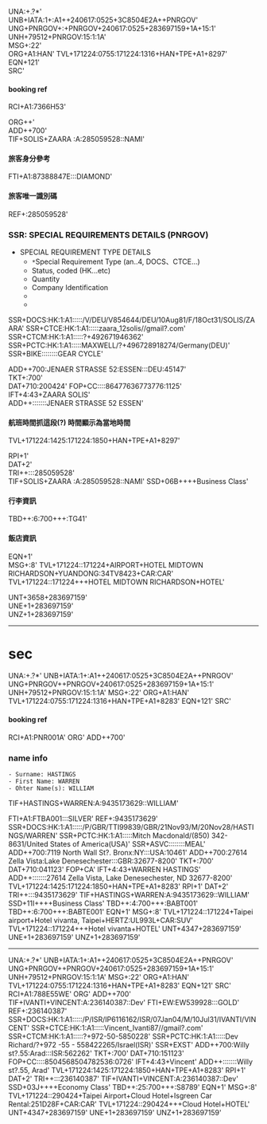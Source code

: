 UNA:+.?*'   
UNB+IATA:1+:A1++240617:0525+3C8504E2A++PNRGOV'  
UNG+PNRGOV+:+PNRGOV+240617:0525+283697159+1A+15:1'  
UNH+79512+PNRGOV:15:1:1A'   
MSG+:22'    
ORG+A1:HAN' 
TVL+171224:0755:171224:1316+HAN+TPE+A1+8297'    
EQN+121'    
SRC'    
#### booking ref
RCI+A1:7366H53'     

ORG++'  
ADD++700'   
TIF+SOLIS+ZAARA :A:285059528::NAMI' 

#### 旅客身分參考
FTI+A1:87388847E:::DIAMOND' 
#### 旅客唯一識別碼
REF+:285059528' 

### SSR: SPECIAL REQUIREMENTS DETAILS (PNRGOV)

- SPECIAL REQUIREMENT TYPE DETAILS
    - `*`Special Requirement Type (an..4, DOCS、CTCE...)
    - Status, coded (HK...etc)
    - Quantity
    - Company Identification
    - 
    -

SSR+DOCS:HK:1:A1:::::/V/DEU/V854644/DEU/10Aug81/F/18Oct31/SOLIS/ZAARA' 
SSR+CTCE:HK:1:A1:::::zaara_12solis//gmail?.com' 
SSR+CTCM:HK:1:A1:::::?+492671946362'    
SSR+PCTC:HK:1:A1:::::MAXWELL/?+496728918274/Germany(DEU)'   
SSR+BIKE::::::::GEAR CYCLE'   

ADD++700:JENAER STRASSE 52:ESSEN:::DEU:45147'   
TKT+:700'   
DAT+710:200424' 
FOP+CC::::86477636773776:1125'  
IFT+4:43+ZAARA SOLIS'   
ADD++:::::::JENAER STRASSE 52 ESSEN'    
#### 航班時間抓這段(?) 時間顯示為當地時間
TVL+171224:1425:171224:1850+HAN+TPE+A1+8297'    

RPI+1'  
DAT+2'  
TRI++:::285059528'  
TIF+SOLIS+ZAARA :A:285059528::NAMI' 
SSD+06B++++Business Class'  
#### 行李資訊
TBD++:6:700+++:TG41'    


#### 飯店資訊
EQN+1'  
MSG+:8' 
TVL+171224::171224+AIRPORT+HOTEL MIDTOWN RICHARDSON+YUANDONG:34TV8423+CAR:CAR'  
TVL+171224::171224+++HOTEL MIDTOWN RICHARDSON+HOTEL'    

UNT+3658+283697159'     
UNE+1+283697159'    
UNZ+1+283697159'

---

# sec
UNA:+.?*'
UNB+IATA:1+:A1++240617:0525+3C8504E2A++PNRGOV'
UNG+PNRGOV++PNRGOV+240617:0525+283697159+1A+15:1'
UNH+79512+PNRGOV:15:1:1A'
MSG+:22'
ORG+A1:HAN'
TVL+171224:0755:171224:1316+HAN+TPE+A1+8283'
EQN+121'
SRC'
#### booking ref
RCI+A1:PNR001A'
ORG'
ADD++700'

### name info
    - Surname: HASTINGS
    - First Name: WARREN
    - Ohter Name(s): WILLIAM
TIF+HASTINGS+WARREN:A:9435173629::WILLIAM'

FTI+A1:FTBA001:::SILVER'
REF+:9435173629'
SSR+DOCS:HK:1:A1:::::/P/GBR/TTI99839/GBR/21Nov93/M/20Nov28/HASTINGS/WARREN'
SSR+PCTC:HK:1:A1:::::Mitch Macdonald/(850) 342-8631/United States of America(USA)'
SSR+ASVC::::::::MEAL'
ADD++700:7119 North Wall St?. Bronx:NY:::USA:10461'
ADD++700:27614 Zella Vista:Lake Denesechester:::GBR:32677-8200'
TKT+:700'
DAT+710:041123'
FOP+CA'
IFT+4:43+WARREN HASTINGS'
ADD++:::::::27614 Zella Vista, Lake Denesechester, ND 32677-8200'
TVL+171224:1425:171224:1850+HAN+TPE+A1+8283'
RPI+1'
DAT+2'
TRI++:::9435173629'
TIF+HASTINGS+WARREN:A:9435173629::WILLIAM'
SSD+11I++++Business Class'
TBD++:4:700+++:BABT001'
TBD++:6:700+++:BABTE001'
EQN+1'
MSG+:8'
TVL+171224::171224+Taipei airport+Hotel vivanta, Taipei+HERTZ:UL993L+CAR:SUV'
TVL+171224::171224+++Hotel vivanta+HOTEL'
UNT+4347+283697159'
UNE+1+283697159'
UNZ+1+283697159'

---

UNA:+.?*'
UNB+IATA:1+:A1++240617:0525+3C8504E2A++PNRGOV'
UNG+PNRGOV++PNRGOV+240617:0525+283697159+1A+15:1'
UNH+79512+PNRGOV:15:1:1A'
MSG+:22'
ORG+A1:HAN'
TVL+171224:0755:171224:1316+HAN+TPE+A1+8283'
EQN+121'
SRC'
RCI+A1:788E55WE'
ORG'
ADD++700'
TIF+IVANTI+VINCENT:A:236140387::Dev'
FTI+EW:EW539928:::GOLD'
REF+:236140387'
SSR+DOCS:HK:1:A1:::::/P/ISR/IP6116162/ISR/07Jan04/M/10Jul31/IVANTI/VINCENT'
SSR+CTCE:HK:1:A1:::::Vincent_Ivanti87//gmail?.com'
SSR+CTCM:HK:1:A1:::::?+972-50-5850228'
SSR+PCTC:HK:1:A1:::::Dev Richard/?+972 -55 - 558422265/Israel(ISR)'
SSR+EXST'
ADD++700:Willy st?.55:Arad:::ISR:562262'
TKT+:700'
DAT+710:151123'
FOP+CC::::8504568504782536:0726'
IFT+4:43+Vincent'
ADD++:::::::Willy st?.55, Arad'
TVL+171224:1425:171224:1850+HAN+TPE+A1+8283'
RPI+1'
DAT+2'
TRI++:::236140387'
TIF+IVANTI+VINCENT:A:236140387::Dev'
SSD+03J++++Economy Class'
TBD++:25:700+++:S8789'
EQN+1'
MSG+:8'
TVL+171224::290424+Taipei Airport+Cloud Hotel+Isgreen Car Rental:251D28F+CAR:CAR'
TVL+171224::290424+++Cloud Hotel+HOTEL'
UNT+4347+283697159'
UNE+1+283697159'
UNZ+1+283697159'
